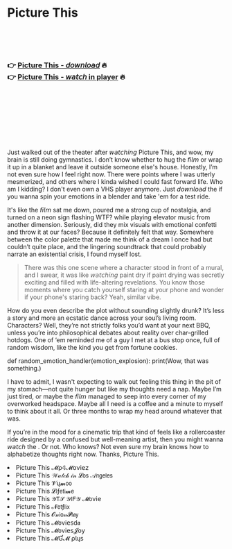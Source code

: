 <h1>Picture This</h1>

<br><br><br>

<h3>👉 <a href="https://Traviss-pasynmelu1984.github.io/dqkbivmufy/">Picture This - 𝘥𝘰𝘸𝘯𝘭𝘰𝘢𝘥</a> 🔥<br>
👉 <a href="https://Traviss-pasynmelu1984.github.io/dqkbivmufy/">Picture This - 𝘸𝘢𝘵𝘤𝘩 in player</a> 🔥
</h3>



<br><br><br><br><br><br><br>


Just walked out of the theater after 𝘸𝘢𝘵𝘤𝘩𝘪𝘯𝘨 Picture This, and wow, my brain is still doing gymnastics. I don’t know whether to hug the 𝘧𝘪𝘭𝘮 or wrap it up in a blanket and leave it outside someone else's house. Honestly, I’m not even sure how I feel right now. There were points where I was utterly mesmerized, and others where I kinda wished I could fast forward life. Who am I kidding? I don't even own a VHS player anymore. Just 𝘥𝘰𝘸𝘯𝘭𝘰𝘢𝘥 the   if you wanna spin your emotions in a blender and take 'em for a test ride.

It's like the 𝘧𝘪𝘭𝘮 sat me down, poured me a strong cup of nostalgia, and turned on a neon sign flashing WTF? while playing elevator music from another dimension. Seriously, did they mix visuals with emotional confetti and throw it at our faces? Because it definitely felt that way. Somewhere between the color palette that made me think of a dream I once had but couldn’t quite place, and the lingering soundtrack that could probably narrate an existential crisis, I found myself lost.

> There was this one scene where a character stood in front of a mural, and I swear, it was like 𝘸𝘢𝘵𝘤𝘩𝘪𝘯𝘨 paint dry if paint drying was secretly exciting and filled with life-altering revelations. You know those moments where you catch yourself staring at your phone and wonder if your phone's staring back? Yeah, similar vibe.

How do you even describe the plot without sounding slightly drunk? It’s less a story and more an ecstatic dance across your soul’s living room. Characters? Well, they’re not strictly folks you’d want at your next BBQ, unless you’re into philosophical debates about reality over char-grilled hotdogs. One of ‘em reminded me of a guy I met at a bus stop once, full of random wisdom, like the kind you get from fortune cookies.

def random_emotion_handler(emotion_explosion):
    print(Wow, that was something.)

I have to admit, I wasn't expecting to walk out feeling this thing in the pit of my stomach—not quite hunger but like my thoughts need a nap. Maybe I’m just tired, or maybe the 𝘧𝘪𝘭𝘮 managed to seep into every corner of my overworked headspace. Maybe all I need is a coffee and a minute to myself to think about it all. Or three months to wrap my head around whatever that was.

If you’re in the mood for a cinematic trip that kind of feels like a rollercoaster ride designed by a confused but well-meaning artist, then you might wanna 𝘸𝘢𝘵𝘤𝘩 the  . Or not. Who knows? Not even sure my brain knows how to alphabetize thoughts right now. Thanks, Picture This.

<li>Picture This 𝓜ρ𝟜𝓜𝗈ν𝗂𝖾𝗓</li>
<li>Picture This 𝒲𝒶𝓉𝒸𝒽 𝒾𝓃 𝓛𝗈𝗌 𝒜𝗇𝗀𝖾𝗅𝖾𝗌</li>
<li>Picture This 𝓥ų𝓶𝗈𝗈</li>
<li>Picture This 𝓛𝗂ƒ𝖾𝗍𝗂𝓶𝖾</li>
<li>Picture This 𝒴𝖳𝒮 𝒴𝖨𝖥𝒴 𝓜𝗈ν𝗂𝖾</li>
<li>Picture This 𝓝𝖾𝗍ƒ𝗅𝗂𝗑</li>
<li>Picture This 𝓞𝓃𝗂𝗈𝓃𝓟𝗅𝖆𝗒</li>
<li>Picture This 𝓜𝗈ν𝗂𝖾𝗌ԁ𝖆</li>
<li>Picture This 𝓜𝗈ν𝗂𝖾𝗌𝓙𝗈𝗒</li>
<li>Picture This 𝓜Ɠ𝓜 ρ𝗅ų𝗌</li>
